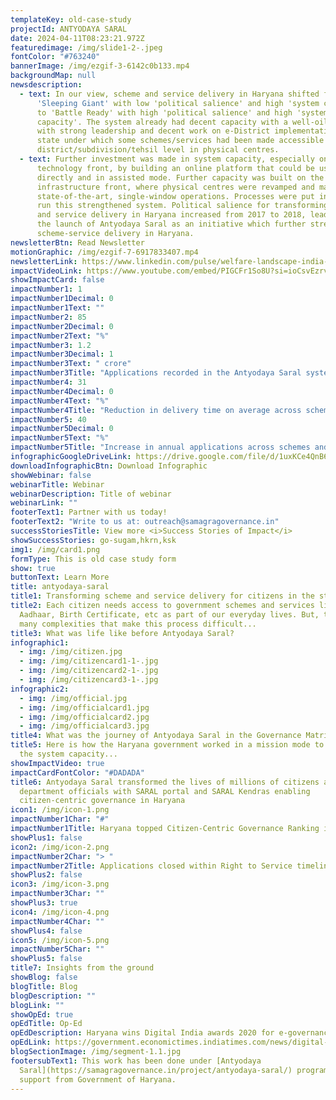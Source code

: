 ```yaml
---
templateKey: old-case-study
projectId: ANTYODAYA SARAL
date: 2024-04-11T08:23:21.972Z
featuredimage: /img/slide1-2-.jpeg
fontColor: "#763240"
bannerImage: /img/ezgif-3-6142c0b133.mp4
backgroundMap: null
newsdescription:
  - text: In our view, scheme and service delivery in Haryana shifted from being a
      'Sleeping Giant' with low 'political salience' and high 'system capacity'
      to 'Battle Ready' with high 'political salience' and high 'system
      capacity'. The system already had decent capacity with a well-oiled NIC
      with strong leadership and decent work on e-District implementation in the
      state under which some schemes/services had been made accessible at the
      district/subdivision/tehsil level in physical centres.
  - text: Further investment was made in system capacity, especially on the
      technology front, by building an online platform that could be used
      directly and in assisted mode. Further capacity was built on the physical
      infrastructure front, where physical centres were revamped and made
      state-of-the-art, single-window operations. Processes were put in place to
      run this strengthened system. Political salience for transforming schemes
      and service delivery in Haryana increased from 2017 to 2018, leading to
      the launch of Antyodaya Saral as an initiative which further streamlined
      scheme-service delivery in Haryana.
newsletterBtn: Read Newsletter
motionGraphic: /img/ezgif-7-6917833407.mp4
newsletterLink: https://www.linkedin.com/pulse/welfare-landscape-india-government-schemes-qb0fc/?trackingId=f%2Bhgxv7djo7uZwf9up2gRg%3D%3D
impactVideoLink: https://www.youtube.com/embed/PIGCFr1So8U?si=ioCsvEzrvSxBHr2X
showImpactCard: false
impactNumber1: 1
impactNumber1Decimal: 0
impactNumber1Text: ""
impactNumber2: 85
impactNumber2Decimal: 0
impactNumber2Text: "%"
impactNumber3: 1.2
impactNumber3Decimal: 1
impactNumber3Text: " crore"
impactNumber3Title: "Applications recorded in the Antyodaya Saral system every year "
impactNumber4: 31
impactNumber4Decimal: 0
impactNumber4Text: "%"
impactNumber4Title: "Reduction in delivery time on average across schemes and services "
impactNumber5: 40
impactNumber5Decimal: 0
impactNumber5Text: "%"
impactNumber5Title: "Increase in annual applications across schemes and services "
infographicGoogleDriveLink: https://drive.google.com/file/d/1uxKCe4QnB6MbQFUfIsBbNkGJh7g41c1X/view?usp=sharing
downloadInfographicBtn: Download Infographic
showWebinar: false
webinarTitle: Webinar
webinarDescription: Title of webinar
webinarLink: ""
footerText1: Partner with us today!
footerText2: "Write to us at: outreach@samagragovernance.in"
successStoriesTitle: View more <i>Success Stories of Impact</i>
showSuccessStories: go-sugam,hkrn,ksk
img1: /img/card1.png
formType: This is old case study form
show: true
buttonText: Learn More
title: antyodaya-saral
title1: Transforming scheme and service delivery for citizens in the state of Haryana
title2: Each citizen needs access to government schemes and services like
  Aadhaar, Birth Certificate, etc as part of our everyday lives. But, there are
  many complexities that make this process difficult...
title3: What was life like before Antyodaya Saral?
infographic1:
  - img: /img/citizen.jpg
  - img: /img/citizencard1-1-.jpg
  - img: /img/citizencard2-1-.jpg
  - img: /img/citizencard3-1-.jpg
infographic2:
  - img: /img/official.jpg
  - img: /img/officialcard1.jpg
  - img: /img/officialcard2.jpg
  - img: /img/officialcard3.jpg
title4: What was the journey of Antyodaya Saral in the Governance Matrix?
title5: Here is how the Haryana government worked in a mission mode to augment
  the system capacity...
showImpactVideo: true
impactCardFontColor: "#DADADA"
title6: Antyodaya Saral transformed the lives of millions of citizens and
  department officials with SARAL portal and SARAL Kendras enabling
  citizen-centric governance in Haryana
icon1: /img/icon-1.png
impactNumber1Char: "#"
impactNumber1Title: Haryana topped Citizen-Centric Governance Ranking in 2021
showPlus1: false
icon2: /img/icon-2.png
impactNumber2Char: "> "
impactNumber2Title: Applications closed within Right to Service timelines
showPlus2: false
icon3: /img/icon-3.png
impactNumber3Char: ""
showPlus3: true
icon4: /img/icon-4.png
impactNumber4Char: ""
showPlus4: false
icon5: /img/icon-5.png
impactNumber5Char: ""
showPlus5: false
title7: Insights from the ground
showBlog: false
blogTitle: Blog
blogDescription: ""
blogLink: ""
showOpEd: true
opEdTitle: Op-Ed
opEdDescription: Haryana wins Digital India awards 2020 for e-governance
opEdLink: https://government.economictimes.indiatimes.com/news/digital-india/haryana-wins-digital-india-awards-2020-for-e-governance/79852044
blogSectionImage: /img/segment-1.1.jpg
footersubText1: T﻿his work has been done under [Antyodaya
  Saral](https://samagragovernance.in/project/antyodaya-saral/) program with the
  support from Government of Haryana.
---
```

